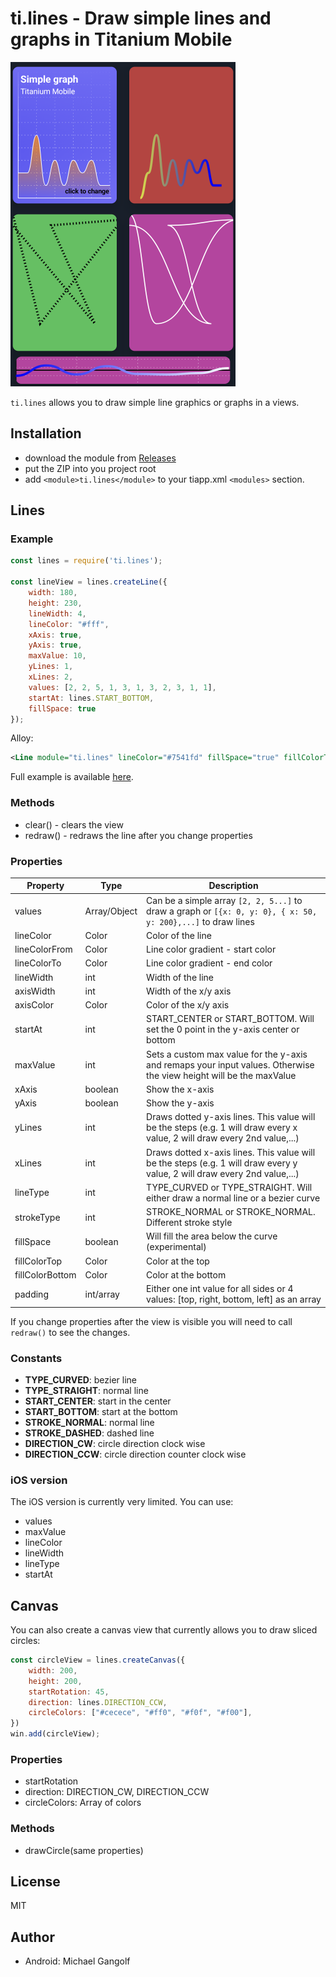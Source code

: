 # ti.lines - Draw simple lines and graphs in Titanium Mobile

<img src="screenshot.png" alt="screenshot"/>

`ti.lines` allows you to draw simple line graphics or graphs in a views.

## Installation

* download the module from [Releases](./releases)
* put the ZIP into you project root
* add `<module>ti.lines</module>` to your tiapp.xml `<modules>` section.

## Lines

### Example
```js
const lines = require('ti.lines');

const lineView = lines.createLine({
	width: 180,
	height: 230,
	lineWidth: 4,
	lineColor: "#fff",
	xAxis: true,
	yAxis: true,
	maxValue: 10,
	yLines: 1,
	xLines: 2,
	values: [2, 2, 5, 1, 3, 1, 3, 2, 3, 1, 1],
	startAt: lines.START_BOTTOM,
	fillSpace: true
});
```

Alloy:
```xml
<Line module="ti.lines" lineColor="#7541fd" fillSpace="true" fillColorTop="rgba(45,25,99,0.5)" fillColorBottom="rgba(0,0,0,0)"/>
```

Full example is available <a href="./example/app.js"/>here</a>.


### Methods

* clear() - clears the view
* redraw() - redraws the line after you change properties

### Properties

|Property|Type|Description|
|---|---|---|
| values | Array/Object | Can be a simple array `[2, 2, 5...]` to draw a graph or `[{x: 0, y: 0}, { x: 50, y: 200},...]` to draw lines |
| lineColor | Color | Color of the line |
| lineColorFrom | Color | Line color gradient - start color  |
| lineColorTo | Color | Line color gradient - end color |
| lineWidth | int | Width of the line |
| axisWidth | int | Width of the x/y axis |
| axisColor | Color | Color of the x/y axis |
| startAt | int | START_CENTER or START_BOTTOM. Will set the 0 point in the y-axis center or bottom |
| maxValue | int | Sets a custom max value for the y-axis and remaps your input values. Otherwise the view height will be the maxValue |
| xAxis | boolean | Show the x-axis |
| yAxis |boolean | Show the y-axis |
| yLines | int | Draws dotted y-axis lines. This value will be the steps (e.g. 1 will draw every x value, 2 will draw every 2nd value,...) |
| xLines | int | Draws dotted x-axis lines. This value will be the steps (e.g. 1 will draw every y value, 2 will draw every 2nd value,...)|
| lineType | int | TYPE_CURVED or TYPE_STRAIGHT. Will either draw a normal line or a bezier curve |
| strokeType | int | STROKE_NORMAL or STROKE_NORMAL. Different stroke style |
| fillSpace | boolean | Will fill the area below the curve (experimental) |
| fillColorTop | Color | Color at the top |
| fillColorBottom | Color | Color at the bottom |
| padding | int/array | Either one int value for all sides or 4 values: [top, right, bottom, left] as an array |

If you change properties after the view is visible you will need to call `redraw()` to see the changes.

### Constants

* **TYPE_CURVED**: bezier line
* **TYPE_STRAIGHT**: normal line
* **START_CENTER**: start in the center
* **START_BOTTOM**: start at the bottom
* **STROKE_NORMAL**: normal line
* **STROKE_DASHED**: dashed line
* **DIRECTION_CW**: circle direction clock wise
* **DIRECTION_CCW**: circle direction counter clock wise

### iOS version

The iOS version is currently very limited. You can use:
* values
* maxValue
* lineColor
* lineWidth
* lineType
* startAt

## Canvas

You can also create a canvas view that currently allows you to draw sliced circles:

```js
const circleView = lines.createCanvas({
	width: 200,
	height: 200,
	startRotation: 45,
	direction: lines.DIRECTION_CCW,
	circleColors: ["#cecece", "#ff0", "#f0f", "#f00"],
})
win.add(circleView);
```

### Properties
* startRotation
* direction: DIRECTION_CW,  DIRECTION_CCW
* circleColors: Array of colors

### Methods
* drawCircle(same properties)


## License

MIT

## Author

* Android: Michael Gangolf

